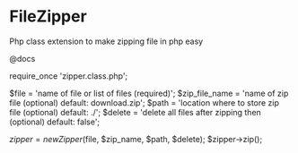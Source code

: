 # FileZipper
Php class extension to make zipping file in php easy

@docs

require_once 'zipper.class.php';

$file          = 'name of file or list of files (required)';
$zip_file_name = 'name of zip file (optional) default: download.zip';
$path          = 'location where to store zip file (optional) default: ./';
$delete        = 'delete all files after zipping then (optional) default: false';

$zipper = new Zipper($file, $zip_name, $path, $delete);
$zipper->zip();
